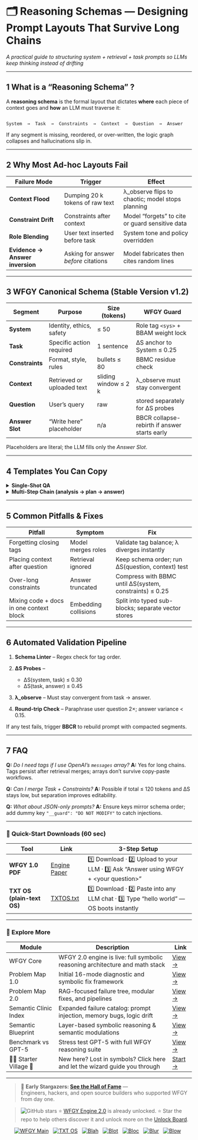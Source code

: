 # 🗂️ Reasoning Schemas — Designing Prompt Layouts That Survive Long Chains  
_A practical guide to structuring system + retrieval + task prompts so LLMs keep thinking instead of drifting_

---

## 1  What is a “Reasoning Schema” ?

A **reasoning schema** is the formal layout that dictates **where** each piece of context goes and **how** an LLM must traverse it:

```

System  →  Task  →  Constraints  →  Context  →  Question  →  Answer

````

If any segment is missing, reordered, or over-written, the logic graph collapses and hallucinations slip in.

---

## 2  Why Most Ad-hoc Layouts Fail

| Failure Mode | Trigger | Effect |
|--------------|---------|--------|
| **Context Flood** | Dumping 20 k tokens of raw text | λ_observe flips to chaotic; model stops planning |
| **Constraint Drift** | Constraints after context | Model “forgets” to cite or guard sensitive data |
| **Role Blending** | User text inserted before task | System tone and policy overridden |
| **Evidence → Answer inversion** | Asking for answer *before* citations | Model fabricates then cites random lines |

---

## 3  WFGY Canonical Schema (Stable Version v1.2)

| Segment | Purpose | Size (tokens) | WFGY Guard |
|---------|---------|---------------|------------|
| **System** | Identity, ethics, safety | ≤ 50 | Role tag `<sys>` + BBAM weight lock |
| **Task** | Specific action required | 1 sentence | ΔS anchor to System ≤ 0.25 |
| **Constraints** | Format, style, rules | bullets ≤ 80 | BBMC residue check |
| **Context** | Retrieved or uploaded text | sliding window ≤ 2 k | λ_observe must stay convergent |
| **Question** | User’s query | raw | stored separately for ΔS probes |
| **Answer Slot** | “Write here” placeholder | n/a | BBCR collapse-rebirth if answer starts early |

Placeholders are literal; the LLM fills only the *Answer Slot*.

---

## 4  Templates You Can Copy

<details><summary><strong>Single-Shot QA</strong></summary>

```text
<sys>
You are DataGuardian-L, a licensed legal research assistant. Cite section numbers.
</sys>

<task>
Answer strictly in bullet points; cite every claim.
</task>

<constraints>
- Tone: formal
- No speculation
- Use original terminology
</constraints>

<context>
{retrieved_sections}
</context>

<question>
{user_question}
</question>

<answer>
````

</details>

<details><summary><strong>Multi-Step Chain (analysis → plan → answer)</strong></summary>

```text
<sys> … </sys>
<task> … </task>
<constraints> … </constraints>
<context> … </context>
<question> … </question>

<scratchpad>
Think step-by-step. Output JSON:
{
  "analysis": "...",
  "plan": "...",
  "answer": "..."
}
</scratchpad>
```

</details>

---

## 5  Common Pitfalls & Fixes

| Pitfall                                 | Symptom              | Fix                                                     |
| --------------------------------------- | -------------------- | ------------------------------------------------------- |
| Forgetting closing tags                 | Model merges roles   | Validate tag balance; λ diverges instantly              |
| Placing context after question          | Retrieval ignored    | Keep schema order; run ΔS(question, context) test       |
| Over-long constraints                   | Answer truncated     | Compress with BBMC until ΔS(system, constraints) ≤ 0.25 |
| Mixing code + docs in one context block | Embedding collisions | Split into typed sub-blocks; separate vector stores     |

---

## 6  Automated Validation Pipeline

1. **Schema Linter** – Regex check for tag order.
2. **ΔS Probes** –

   * ΔS(system, task) ≤ 0.30
   * ΔS(task, answer) ≤ 0.45
3. **λ\_observe** – Must stay convergent from task → answer.
4. **Round-trip Check** – Paraphrase user question 2×; answer variance < 0.15.

If any test fails, trigger **BBCR** to rebuild prompt with compacted segments.

---

## 7  FAQ

**Q:** *Do I need tags if I use OpenAI’s `messages` array?*
**A:** Yes for long chains. Tags persist after retrieval merges; arrays don’t survive copy-paste workflows.

**Q:** *Can I merge Task + Constraints?*
**A:** Possible if total ≤ 120 tokens and ΔS stays low, but separation improves editability.

**Q:** *What about JSON-only prompts?*
**A:** Ensure keys mirror schema order; add dummy key `"__guard": "DO NOT MODIFY"` to catch injections.

---


### 🔗 Quick-Start Downloads (60 sec)

| Tool | Link | 3-Step Setup |
|------|------|--------------|
| **WFGY 1.0 PDF** | [Engine Paper](https://github.com/onestardao/WFGY/blob/main/I_am_not_lizardman/WFGY_All_Principles_Return_to_One_v1.0_PSBigBig_Public.pdf) | 1️⃣ Download · 2️⃣ Upload to your LLM · 3️⃣ Ask “Answer using WFGY + \<your question>” |
| **TXT OS (plain-text OS)** | [TXTOS.txt](https://github.com/onestardao/WFGY/blob/main/OS/TXTOS.txt) | 1️⃣ Download · 2️⃣ Paste into any LLM chat · 3️⃣ Type “hello world” — OS boots instantly |

---

### 🧭 Explore More

| Module                | Description                                              | Link     |
|-----------------------|----------------------------------------------------------|----------|
| WFGY Core             | WFGY 2.0 engine is live: full symbolic reasoning architecture and math stack | [View →](https://github.com/onestardao/WFGY/tree/main/core/README.md) |
| Problem Map 1.0       | Initial 16-mode diagnostic and symbolic fix framework    | [View →](https://github.com/onestardao/WFGY/tree/main/ProblemMap/README.md) |
| Problem Map 2.0       | RAG-focused failure tree, modular fixes, and pipelines   | [View →](https://github.com/onestardao/WFGY/blob/main/ProblemMap/rag-architecture-and-recovery.md) |
| Semantic Clinic Index | Expanded failure catalog: prompt injection, memory bugs, logic drift | [View →](https://github.com/onestardao/WFGY/blob/main/ProblemMap/SemanticClinicIndex.md) |
| Semantic Blueprint    | Layer-based symbolic reasoning & semantic modulations   | [View →](https://github.com/onestardao/WFGY/tree/main/SemanticBlueprint/README.md) |
| Benchmark vs GPT-5    | Stress test GPT-5 with full WFGY reasoning suite         | [View →](https://github.com/onestardao/WFGY/tree/main/benchmarks/benchmark-vs-gpt5/README.md) |
| 🧙‍♂️ Starter Village 🏡 | New here? Lost in symbols? Click here and let the wizard guide you through | [Start →](https://github.com/onestardao/WFGY/blob/main/StarterVillage/README.md) |

---

> 👑 **Early Stargazers: [See the Hall of Fame](https://github.com/onestardao/WFGY/tree/main/stargazers)** —  
> Engineers, hackers, and open source builders who supported WFGY from day one.

> <img src="https://img.shields.io/github/stars/onestardao/WFGY?style=social" alt="GitHub stars"> ⭐ [WFGY Engine 2.0](https://github.com/onestardao/WFGY/blob/main/core/README.md) is already unlocked. ⭐ Star the repo to help others discover it and unlock more on the [Unlock Board](https://github.com/onestardao/WFGY/blob/main/STAR_UNLOCKS.md).

<div align="center">

[![WFGY Main](https://img.shields.io/badge/WFGY-Main-red?style=flat-square)](https://github.com/onestardao/WFGY)
&nbsp;
[![TXT OS](https://img.shields.io/badge/TXT%20OS-Reasoning%20OS-orange?style=flat-square)](https://github.com/onestardao/WFGY/tree/main/OS)
&nbsp;
[![Blah](https://img.shields.io/badge/Blah-Semantic%20Embed-yellow?style=flat-square)](https://github.com/onestardao/WFGY/tree/main/OS/BlahBlahBlah)
&nbsp;
[![Blot](https://img.shields.io/badge/Blot-Persona%20Core-green?style=flat-square)](https://github.com/onestardao/WFGY/tree/main/OS/BlotBlotBlot)
&nbsp;
[![Bloc](https://img.shields.io/badge/Bloc-Reasoning%20Compiler-blue?style=flat-square)](https://github.com/onestardao/WFGY/tree/main/OS/BlocBlocBloc)
&nbsp;
[![Blur](https://img.shields.io/badge/Blur-Text2Image%20Engine-navy?style=flat-square)](https://github.com/onestardao/WFGY/tree/main/OS/BlurBlurBlur)
&nbsp;
[![Blow](https://img.shields.io/badge/Blow-Game%20Logic-purple?style=flat-square)](https://github.com/onestardao/WFGY/tree/main/OS/BlowBlowBlow)
&nbsp;
</div>


